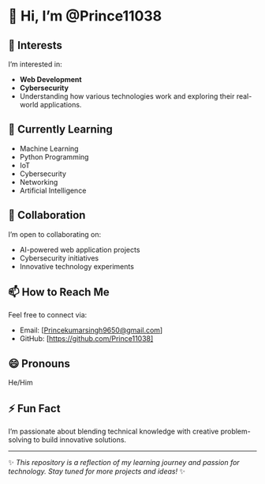 # 👋 Hi, I’m @Prince11038

## 👀 Interests
I’m interested in:
- **Web Development**
- **Cybersecurity**
- Understanding how various technologies work and exploring their real-world applications.

## 🌱 Currently Learning
- Machine Learning
- Python Programming
- IoT
- Cybersecurity
- Networking
- Artificial Intelligence

## 💞️ Collaboration
I’m open to collaborating on:
- AI-powered web application projects
- Cybersecurity initiatives
- Innovative technology experiments

## 📫 How to Reach Me
Feel free to connect via:
- Email: [Princekumarsingh9650@gmail.com]
- GitHub: [https://github.com/Prince11038]

## 😄 Pronouns
He/Him

## ⚡ Fun Fact
I’m passionate about blending technical knowledge with creative problem-solving to build innovative solutions.

---

✨ *This repository is a reflection of my learning journey and passion for technology. Stay tuned for more projects and ideas!* ✨

